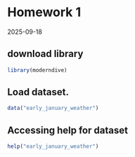 Homework 1
================
2025-09-18

## download library

``` r
library(moderndive)
```

## Load dataset.

``` r
data("early_january_weather")
```

## Accessing help for dataset

``` r
help("early_january_weather")
```
